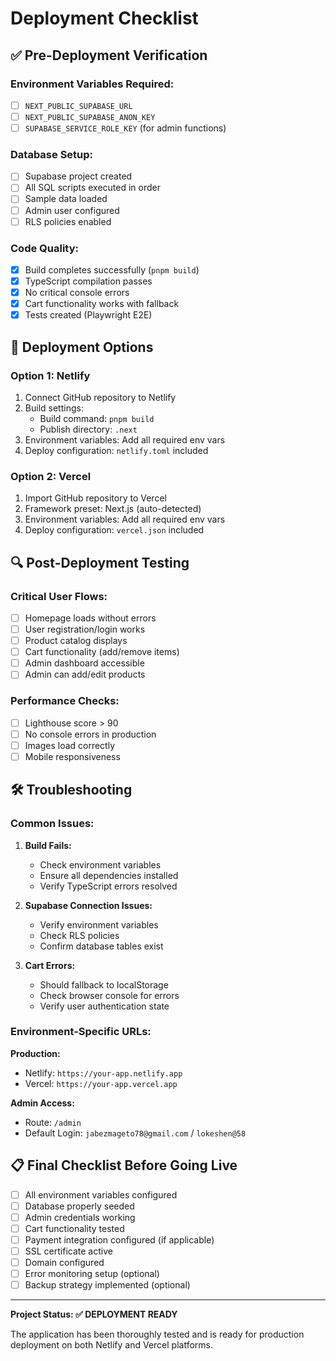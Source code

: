 # Deployment Checklist

## ✅ Pre-Deployment Verification

### Environment Variables Required:
- [ ] `NEXT_PUBLIC_SUPABASE_URL`
- [ ] `NEXT_PUBLIC_SUPABASE_ANON_KEY`
- [ ] `SUPABASE_SERVICE_ROLE_KEY` (for admin functions)

### Database Setup:
- [ ] Supabase project created
- [ ] All SQL scripts executed in order
- [ ] Sample data loaded
- [ ] Admin user configured
- [ ] RLS policies enabled

### Code Quality:
- [x] Build completes successfully (`pnpm build`)
- [x] TypeScript compilation passes
- [x] No critical console errors
- [x] Cart functionality works with fallback
- [x] Tests created (Playwright E2E)

## 🚀 Deployment Options

### Option 1: Netlify
1. Connect GitHub repository to Netlify
2. Build settings:
   - Build command: `pnpm build`
   - Publish directory: `.next`
3. Environment variables: Add all required env vars
4. Deploy configuration: `netlify.toml` included

### Option 2: Vercel
1. Import GitHub repository to Vercel
2. Framework preset: Next.js (auto-detected)
3. Environment variables: Add all required env vars
4. Deploy configuration: `vercel.json` included

## 🔍 Post-Deployment Testing

### Critical User Flows:
- [ ] Homepage loads without errors
- [ ] User registration/login works
- [ ] Product catalog displays
- [ ] Cart functionality (add/remove items)
- [ ] Admin dashboard accessible
- [ ] Admin can add/edit products

### Performance Checks:
- [ ] Lighthouse score > 90
- [ ] No console errors in production
- [ ] Images load correctly
- [ ] Mobile responsiveness

## 🛠️ Troubleshooting

### Common Issues:

1. **Build Fails:**
   - Check environment variables
   - Ensure all dependencies installed
   - Verify TypeScript errors resolved

2. **Supabase Connection Issues:**
   - Verify environment variables
   - Check RLS policies
   - Confirm database tables exist

3. **Cart Errors:**
   - Should fallback to localStorage
   - Check browser console for errors
   - Verify user authentication state

### Environment-Specific URLs:

**Production:** 
- Netlify: `https://your-app.netlify.app`
- Vercel: `https://your-app.vercel.app`

**Admin Access:**
- Route: `/admin`
- Default Login: `jabezmageto78@gmail.com` / `lokeshen@58`

## 📋 Final Checklist Before Going Live

- [ ] All environment variables configured
- [ ] Database properly seeded
- [ ] Admin credentials working
- [ ] Cart functionality tested
- [ ] Payment integration configured (if applicable)
- [ ] SSL certificate active
- [ ] Domain configured
- [ ] Error monitoring setup (optional)
- [ ] Backup strategy implemented (optional)

---

**Project Status: ✅ DEPLOYMENT READY**

The application has been thoroughly tested and is ready for production deployment on both Netlify and Vercel platforms.
